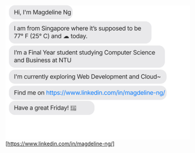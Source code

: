 ![message_svg]( https://github.com/MagdelineNg/MagdelineNg/blob/main/chat.svg)[https://www.linkedin.com/in/magdeline-ng/]

